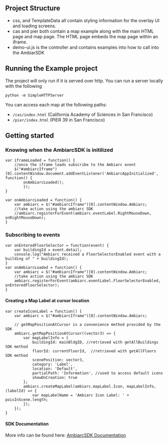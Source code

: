 ## Project Structure
* css, and TemplateData all contain styling information for the overlay UI and loading screens.
* cas and pier both contain a map example along with the main HTML page and map page. The HTML page embeds the map page within an iframe.
* demo-ui.js is the controller and contains examples into how to call into the AmbiarSDK

## Running the Example project
The project will only run if it is served over http. You can run a server locally with the following

`python -m SimpleHTTPServer`

You can access each map at the following paths:
* `/cas/index.html` (California Academy of Sciences in San Francisco)
* `/pier/index.html` (PIER 39 in San Francisco)

## Getting started

### Knowing when the AmbiarcSDK is initilized

```
var iframeLoaded = function() {
    //once the iframe loads subscribe to the Ambiarc event
    $("#ambiarcIframe")[0].contentWindow.document.addEventListener('AmbiarcAppInitialized', function() {
        onAmbiarcLoaded();
        });
}

var onAmbiarcLoaded = function() {
    var ambiarc = $("#ambiarcIframe")[0].contentWindow.Ambiarc;
    //take action using the ambiarc SDK
    //ambiarc.registerForEvent(ambiarc.eventLabel.RightMouseDown, onRightMouseDown);
}
```

### Subscribing to events

```
var onEnteredFloorSelector = function(event) {
    var buildingId = event.detail;
    console.log("Ambiarc received a FloorSelectorEnabled event with a building of " + buildingId);
}
var onAmbiarcLoaded = function() {
    var ambiarc = $("#ambiarcIframe")[0].contentWindow.Ambiarc;
    //take action using the ambiarc SDK
    ambiarc.registerForEvent(ambiarc.eventLabel.FloorSelectorEnabled, onEnteredFloorSelector);
}
```

#### Creating a Map Label at cursor location

```
var createIconLabel = function() {
    var ambiarc = $("#ambiarcIframe")[0].contentWindow.Ambiarc;

    // getMapPositionAtCursor is a convenience method provided by the SDK
    ambiarc.getMapPositionAtCursor((vector3) => {
        var mapLabelInfo = {
            buildingId: mainBldgID, //retrieved with getAllBuildings SDK method
            floorId: currentFloorId,  //retrieved with getAllFloors SDK method
            scenePosition: vector3,
            category: 'Label',
            location: 'Default',
            partialPath: 'Information', //used to access default icons
            showOnCreation: true
        };
        ambiarc.createMapLabel(ambiarc.mapLabel.Icon, mapLabelInfo, (labelId) => {
            var mapLabelName = 'Ambiarc Icon Label: ' + poisInScene.length;
        });
    });
}
```

#### SDK Documentation
More info can be found here: [AmbiarcSDK Documentation](http://ambiarc.com/documentation.html)




